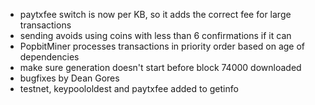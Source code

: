 * paytxfee switch is now per KB, so it adds the correct fee for large transactions
* sending avoids using coins with less than 6 confirmations if it can
* PopbitMiner processes transactions in priority order based on age of dependencies
* make sure generation doesn't start before block 74000 downloaded
* bugfixes by Dean Gores
* testnet, keypoololdest and paytxfee added to getinfo
